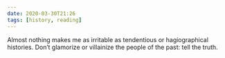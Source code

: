 ```yaml
---
date: 2020-03-30T21:26
tags: [history, reading]
---
```


Almost nothing makes me as irritable as tendentious or hagiographical histories. Don’t glamorize or villainize the people of the past: tell the truth.